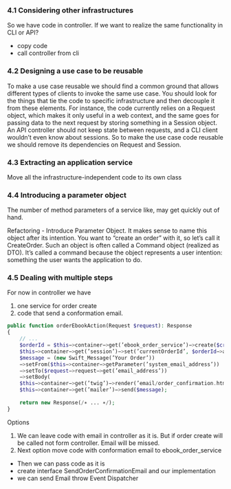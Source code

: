 ### 4.1 Considering other infrastructures

So we have code in controller.
If we want to realize the same functionality in CLI or API?

- copy code
- call controller from cli

### 4.2 Designing a use case to be reusable

To make a use case reusable we should find a common ground that allows
different types of clients to invoke the same use case. You should
look for the things that tie the code to specific infrastructure and then
decouple it from these elements. For instance, the code currently relies on a
Request object, which makes it only useful in a web context, and the same
goes for passing data to the next request by storing something in a Session
object. An API controller should not keep state between requests, and a CLI
client wouldn’t even know about sessions. So to make the use case code
reusable we should remove its dependencies on Request and Session.

### 4.3 Extracting an application service

Move all the infrastructure-independent code to its own class

### 4.4 Introducing a parameter object

The number of method parameters of a service like, may get quickly out of hand.

Refactoring - Introduce Parameter Object.
It makes sense to name this object after its intention. You want to “create an order” with it, so let’s call it
CreateOrder.
Such an object is often called a Command object (realized as DTO). It’s called a command
because the object represents a user intention: something the user wants the application to do.

### 4.5 Dealing with multiple steps

For now in controller we have  
1. one service for order create
2. code that send a conformation email.

```php
public function orderEbookAction(Request $request): Response
{
    // ...
    $orderId = $this−>container−>get(’ebook_order_service’)−>create($createOrder);
    $this−>container−>get(’session’)−>set(’currentOrderId’, $orderId−>asString());
    $message = (new Swift_Message(’Your Order’))
    −>setFrom($this−>container−>getParameter(’system_email_address’))
    −>setTo($request−>request−>get(’email_address’))
    −>setBody(
    $this−>container−>get(’twig’)−>render(’email/order_confirmation.html.twig’));
    $this−>container−>get(’mailer’)−>send($message);
    
    return new Response(/∗ ... ∗/);
}
```

Options

1. We can leave code with email in controller as it is. But if order create will be called not form controller. Email
   will be missed.
2. Next option move code with conformation email to ebook_order_service

- Then we can pass code as it is
- create interface SendOrderConfirmationEmail and our implementation
- we can send Email throw Event Dispatcher
